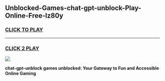 
## Unblocked-Games-chat-gpt-unblock-Play-Online-Free-lz80y
<h3>
<a href="https://premium76.site?title=chat-gpt-unblock&ref=26A">CLICK TO PLAY</a></h3>
<hr>

<h3>
<a href="https://premium76.site?title=chat-gpt-unblock&ref=26A">CLICK 2 PLAY</a>
  
</h3>

<a href="https://premium76.site?title=chat-gpt-unblock&ref=26A"><img src="https://clearcache.store/games.png"></a>


**chat-gpt-unblock games unblocked: Your Gateway to Fun and Accessible Online Gaming**
